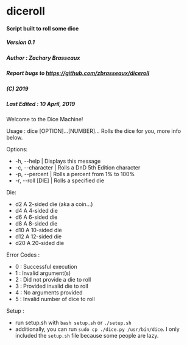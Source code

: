 # diceroll
#### Script built to roll some dice

##### Version 0.1
##### Author : Zachary Brasseaux
##### Report bugs to https://github.com/zbrasseaux/diceroll
##### (C) 2019
##### Last Edited : 10 April, 2019

Welcome to the Dice Machine!

Usage : dice [OPTION]...[NUMBER]...
Rolls the dice for you, more info below.

Options:
-	-h, --help		|    Displays this message
-	-c, --character	|	Rolls a DnD 5th Edition character
-	-p, --percent		|  Rolls a percent from 1% to 100%
-	-r, --roll [DIE] |	Rolls a specified die

Die:
-	d2			A 2-sided die (aka a coin...)
-	d4			A 4-sided die
-	d6			A 6-sided die
-	d8			A 8-sided die
-	d10			A 10-sided die
-	d12			A 12-sided die
-	d20			A 20-sided die


Error Codes :
-	0 : Successful execution
-	1 : Invalid argument(s)
-	2 : Did not provide a die to roll
-	3 : Provided invalid die to roll
-	4 : No arguments provided
-	5 : Invalid number of dice to roll

Setup :
-	run setup.sh with `bash setup.sh` or `./setup.sh`
-	additionally, you can run `sudo cp ./dice.py /usr/bin/dice`. I only included the `setup.sh` file because some people are lazy.
